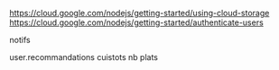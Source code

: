 https://cloud.google.com/nodejs/getting-started/using-cloud-storage
https://cloud.google.com/nodejs/getting-started/authenticate-users

notifs

user.recommandations cuistots
nb plats